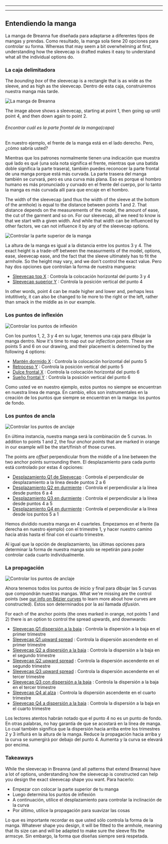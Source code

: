***

***

<PatternOptions pattern='breanna' />

## Entendiendo la manga

La manga de Breanna fue diseñada para adaptarse a diferentes tipos de mangas y prendas. Como resultado, la manga sola tiene 20 opciones para controlar su forma. Whereas that may seem a bit overwhelming at first, understanding how the sleevecap is drafted makes it easy to understand what all the individual options do.

### La caja delimitadora

The _bounding box_ of the sleevecap is a rectangle that is as wide as the sleeve, and as high as the sleevecap. Dentro de esta caja, construiremos nuestra manga más tarde.

![La manga de Breanna](sleevecap.svg)

The image above shows a sleevecap, starting at point 1, then going up until point 4, and then down again to point 2.

<Note>

###### Encontrar cuál es la parte frontal de la manga(capa)

En nuestro ejemplo, el frente de la manga está en el lado derecho. Pero, ¿cómo sabría usted?

Mientras que los patrones normalmente tienen una indicación que muestra qué lado es qué (una sola nota
significa el frente, mientras que una batida doble significa la parte trasera), también puedes
reconocer la parte frontal de una manga porque está más curvada. La parte trasera del manga
también se curvará, pero es una curva más plana. Eso es porque el hombro humano
es más pronunciado y curvado en el frente del cuerpo, por lo tanto la manga es más curvada
allí para que encaje en el hombro.

</Note>

The width of the sleevecap (and thus the width of the sleeve at the bottom of the armhole) is equal to the distance between points 1 and 2. That distance depends on the measurements of the model, the amount of ease, the cut of the garment and so on. For our sleevecap, all we need to know is that we start with a given width. And while that width can be influenced by other factors, we can not influence it by any of the sleevecap options.

![Controlar la parte superior de la manga](sleevecaptop.svg)

La altura de la manga es igual a la distancia entre los puntos 3 y 4. The exact height is a trade-off between the measurments of the model, options, ease, sleevecap ease, and the fact that the sleeve ultimately has to fit the armhole. So the height may vary, and we don't control the exact value. Pero hay dos opciones que controlan la forma de nuestra manguera:

- [Sleevecap top X](/docs/patterns/breanna/options/sleevecaptopfactorx/) : Controla la colocación horizontal del punto 3 y 4
- [Sleevecap superior Y](/docs/patterns/breanna/options/sleevecaptopfactory/) : Controla la posición vertical del punto 4

In other words, point 4 can be made higher and lower and, perhaps less intutitively, it can also be changed to lie more to the right or the left, rather than smack in the middle as in our example.

### Los puntos de inflexión

![Controlar los puntos de inflexión](sleevecapinflection.svg)

Con los puntos 1, 2, 3 y 4 en su lugar, tenemos una caja para dibujar la manga dentro. Now it's time to map out our _inflection points_. These are points 5 and 6 on our drawing, and their placement is determined by the following 4 options:

- [Mantén dormido X](/docs/patterns/breanna/options/sleevecapbackfactorx) : Controla la colocación horizontal del punto 5
- [Retroceso Y](/docs/patterns/breanna/options/sleevecapbackfactory) : Controla la posición vertical del punto 5
- [Dulce frontal X](/docs/patterns/breanna/options/sleevecapbackfactorx) : Controla la colocación horizontal del punto 6
- [Sueño frontal Y](/docs/patterns/breanna/options/sleevecapbackfactory) : Controla la posición vertical del punto 6

<Note>

Como usted ve en nuestro ejemplo, estos puntos no siempre se encuentran en nuestra línea de manga. En cambio, ellos
son instrumentales en la creación de los puntos que siempre se encuentran en la manga: los puntos de fondo.

</Note>

### Los puntos de ancla

![Controlar los puntos de anclaje](sleevecapanchor.svg)

En última instancia, nuestra manga será la combinación de 5 curvas. In addition to points 1 and 2, the four _anchor points_ that are marked in orange in our example will be the start/finish of those curves.

The points are _offset_ perpendicular from the middle of a line between the two anchor points surrounding them. El desplazamiento para cada punto está controlado por estas 4 opciones:

- [Desplazamiento Q1 de Sleevecap](/docs/patterns/breanna/options/sleevecapq1offset) : Controla el perpendicular de desplazamiento a la línea desde puntos 2 a 6
- [Desplazamiento Q2 en durmiente](/docs/patterns/breanna/options/sleevecapq2offset) : Controla el perpendicular a la línea desde puntos 6 a 4
- [Desplazamiento Q3 en durmiente](/docs/patterns/breanna/options/sleevecapq3offset) : Controla el perpendicular a la línea desde puntos 4 a 5
- [Desplazamiento Q4 en durmiente](/docs/patterns/breanna/options/sleevecapq3offset) : Controla el perpendicular a la línea desde los puntos 5 a 1

<Note>

Hemos dividido nuestra manga en 4 cuarteles. Empezamos en el frente (la derecha en nuestro ejemplo)
con el trimestre 1, y hacer nuestro camino hacia atrás hasta el final con el cuarto trimestre.

Al igual que la opción de desplazamiento, las últimas opciones para determinar la forma de nuestra manga solo se repetirán para poder
controlar cada cuarto individualmente.

</Note>

### La propagación

![Controlar los puntos de anclaje](sleevecapspread.svg)

Ahora tenemos todos los puntos de inicio y final para dibujar las 5 curvas que compondrán nuestras mangas. What we're missing are the control points (see [our info on Bézier curves](https://freesewing.dev/concepts/beziercurves) to learn more about how curves are constructed). Estos son determinados por la así llamada _difusión_.

For each of the anchor points (the ones marked in orange, not points 1 and 2) there is an option to control the spread upwards, and downwards:

- [Sleevecap Q1 dispersión a la baja](/docs/patterns/breanna/options/sleevecapq1spread1) : Controla la dispersión a la baja en el primer trimestre
- [Sleevecap Q1 upward spread](/docs/patterns/breanna/options/sleevecapq1spread2) : Controla la dispersión ascendente en el primer trimestre
- [Sleevecap Q2 a dispersión a la baja](/docs/patterns/breanna/options/sleevecapq2spread1) : Controla la dispersión a la baja en el segundo trimestre
- [Sleevecap Q2 upward spread](/docs/patterns/breanna/options/sleevecapq2spread2) : Controla la dispersión ascendente en el segundo trimestre
- [Sleevecap Q3 upward spread](/docs/patterns/breanna/options/sleevecapq3spread1) : Controla la dispersión ascendente en el tercer trimestre
- [Sleevecap Q3 con dispersión a la baja](/docs/patterns/breanna/options/sleevecapq3spread2) : Controla la dispersión a la baja en el tercer trimestre
- [Sleevecap Q4 al alza](/docs/patterns/breanna/options/sleevecapq4spread1) : Controla la dispersión ascendente en el cuarto trimestre
- [Sleevecap Q4 a dispersión a la baja](/docs/patterns/breanna/options/sleevecapq4spread2) : Controla la dispersión a la baja en el cuarto trimestre

<Note>

Los lectores atentos habrán notado que el punto 4 no es un punto de fondo. En otras palabras, no hay garantía
de que se acostará en la línea de manga. Lo cual también significa que la dispersión hacia arriba entre los trimestres 2 y 3 influirá
en la altura de la manga. Reduce la propagación hacia arriba y la curva se sumergirá por debajo del punto 4. Aumenta y
la curva se elevará por encima.

</Note>

### Takeaways

While the sleevecap in Breanna (and all patterns that extend Breanna) have a lot of options, understanding how the sleevecap is constructed can help you design the exact sleevecap shape you want. Para hacerlo:

- Empezar con colocar la parte superior de tu manga
- Luego determina los puntos de inflexión
- A continuación, utilice el desplazamiento para controlar la inclinación de la curva
- Por último, utilice la propagación para suavizar las cosas

Lo que es importante recordar es que usted sólo controla la forma de la manga. Whatever shape you design, it will be fitted to the armhole, meaning that its size can and will be adapted to make sure the sleeve fits the armscye. Sin embargo, la forma que diseñas siempre será respetada.
